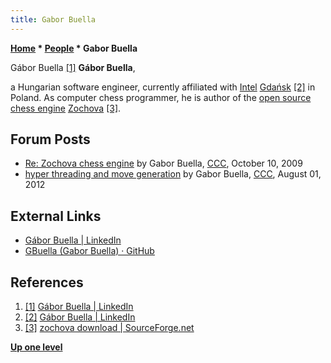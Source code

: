 ```yaml
---
title: Gabor Buella
---
```

**[Home](Home "Home") * [People](People "People") * Gabor Buella**

[](File:GaborBuella.jpg) Gábor Buella <a id="cite-note-1" href="#cite-ref-1">[1]</a>
**Gábor Buella**,

a Hungarian software engineer, currently affiliated with [Intel](Intel "Intel") [Gdańsk](https://en.wikipedia.org/wiki/Gda%C5%84sk) <a id="cite-note-2" href="#cite-ref-2">[2]</a> in Poland.
As computer chess programmer, he is author of the [open source chess engine](Category:Open_Source "Category:Open Source") [Zochova](Zochova "Zochova")
<a id="cite-note-3" href="#cite-ref-3">[3]</a>.

## Forum Posts

- [Re: Zochova chess engine](http://www.talkchess.com/forum/viewtopic.php?t=30009&start=13) by Gabor Buella, [CCC](CCC "CCC"), October 10, 2009
- [hyper threading and move generation](http://www.talkchess.com/forum/viewtopic.php?t=44658) by Gabor Buella, [CCC](CCC "CCC"), August 01, 2012

## External Links

- [Gábor Buella | LinkedIn](https://www.linkedin.com/in/buellagabor/)
- [GBuella (Gabor Buella) · GitHub](https://github.com/GBuella)

## References

1. <a id="cite-ref-1" href="#cite-note-1">[1]</a> [Gábor Buella | LinkedIn](https://www.linkedin.com/in/buellagabor/)
1. <a id="cite-ref-2" href="#cite-note-2">[2]</a> [Gábor Buella | LinkedIn](https://www.linkedin.com/in/buellagabor/)
1. <a id="cite-ref-3" href="#cite-note-3">[3]</a> [zochova download | SourceForge.net](https://sourceforge.net/projects/zochova/)

**[Up one level](People "People")**

